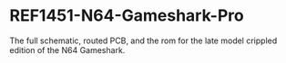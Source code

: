 # REF1451-N64-Gameshark-Pro
The full schematic, routed PCB, and the rom for the late model crippled edition of the N64 Gameshark.
